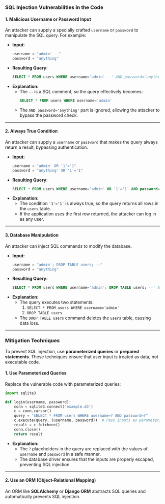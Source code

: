 

### **SQL Injection Vulnerabilities in the Code**

#### **1. Malicious Username or Password Input**
An attacker can supply a specially crafted `username` or `password` to manipulate the SQL query. For example:

- **Input:**
  ```python
  username = "admin' --"
  password = "anything"
  ```
- **Resulting Query:**
  ```sql
  SELECT * FROM users WHERE username='admin' --' AND password='anything'
  ```
- **Explanation:**
  - The `--` is a SQL comment, so the query effectively becomes:
    ```sql
    SELECT * FROM users WHERE username='admin'
    ```
  - The `AND password='anything'` part is ignored, allowing the attacker to bypass the password check.

---

#### **2. Always True Condition**
An attacker can supply a `username` or `password` that makes the query always return a result, bypassing authentication.

- **Input:**
  ```python
  username = "admin' OR '1'='1"
  password = "anything' OR '1'='1"
  ```
- **Resulting Query:**
  ```sql
  SELECT * FROM users WHERE username='admin' OR '1'='1' AND password='anything' OR '1'='1'
  ```
- **Explanation:**
  - The condition `'1'='1'` is always true, so the query returns all rows in the `users` table.
  - If the application uses the first row returned, the attacker can log in as any user.

---

#### **3. Database Manipulation**
An attacker can inject SQL commands to modify the database.

- **Input:**
  ```python
  username = "admin'; DROP TABLE users; --"
  password = "anything"
  ```
- **Resulting Query:**
  ```sql
  SELECT * FROM users WHERE username='admin'; DROP TABLE users; --' AND password='anything'
  ```
- **Explanation:**
  - The query executes two statements:
    1. `SELECT * FROM users WHERE username='admin'`
    2. `DROP TABLE users`
  - The `DROP TABLE users` command deletes the `users` table, causing data loss.

---

### **Mitigation Techniques**

To prevent SQL injection, use **parameterized queries** or **prepared statements**. These techniques ensure that user input is treated as data, not executable code.

#### **1. Use Parameterized Queries**
Replace the vulnerable code with parameterized queries:

```python
import sqlite3

def login(username, password):
    conn = sqlite3.connect('example.db')
    c = conn.cursor()
    query = "SELECT * FROM users WHERE username=? AND password=?"
    c.execute(query, (username, password))  # Pass inputs as parameters
    result = c.fetchone()
    conn.close()
    return result
```

- **Explanation:**
  - The `?` placeholders in the query are replaced with the values of `username` and `password` in a safe manner.
  - The database driver ensures that the inputs are properly escaped, preventing SQL injection.

---

#### **2. Use an ORM (Object-Relational Mapping)**
An ORM like **SQLAlchemy** or **Django ORM** abstracts SQL queries and automatically prevents SQL injection.

